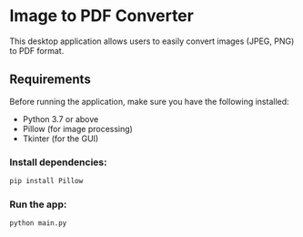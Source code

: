 # Image to PDF Converter

This desktop application allows users to easily convert images (JPEG, PNG) to PDF format.

## Requirements

Before running the application, make sure you have the following installed:

- Python 3.7 or above
- Pillow (for image processing)
- Tkinter (for the GUI)

### Install dependencies:

```bash
pip install Pillow
```

### Run the app:
```bash
python main.py
```
